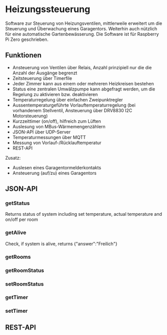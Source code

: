 # Heizungssteuerung

Software zur Steuerung von Heizungsventilen, mittlerweile erweitert um die Steuerung und Überwachung eines Garagentors. Weiterhin auch nützlich für eine automatische Gartenbewässerung. Die Software ist für Raspberry Pi Zero geschrieben.

## Funktionen
- Ansteuerung von Ventilen über Relais, Anzahl prinzipiell nur die die Anzahl der Ausgänge begrenzt
- Zeitsteuerung über Timerfile
- Jeder Zimmer kann aus einem oder mehreren Heizkreisen bestehen
- Status eine zentralen Umwälzpumpe kann abgefragt werden, um die Regelung zu aktivieren bzw. deaktivieren
- Temperaturregelung über einfachen Zweipunktregler
- Aussentemperaturgeführte Vorlauftemperaturregelung (bei vorhandenem Stellventil, Ansteuerung über DRV8830 I2C Motorsteuerung)
- Kurzzeittimer (on/off), hilfreich zum Lüften
- Auslesung von MBus-Wärmemengenzählern
- JSON-API über UDP-Server
- Temperaturmessungen über MQTT
- Messung von Vorlauf-/Rücklauftemperatur
- REST-API

Zusatz:
- Auslesen eines Garagentormelderkontakts
- Ansteuerung (auf/zu) eines Garagentors


## JSON-API

### getStatus
Returns status of system including set temperature, actual temperature and on/off per room

### getAlive
Check, if system is alive, returns {"answer":"Freilich"}

### getRooms

### getRoomStatus

### setRoomStatus

### getTimer

### setTimer
 
## REST-API
